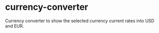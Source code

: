 # currency-converter
Currency converter to show the selected currency current rates into USD and EUR.
